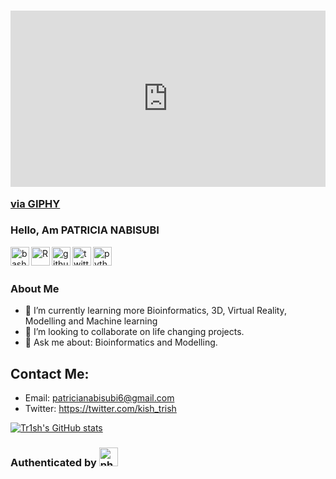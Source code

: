 ### <div style="width:100%;height:0;padding-bottom:56%;position:relative;"><iframe src="https://giphy.com/embed/RbDKaczqWovIugyJmW" width="100%" height="100%" style="position:absolute" frameBorder="0" class="giphy-embed" allowFullScreen></iframe></div><p><a href="https://giphy.com/gifs/looneytunesworldofmayhem-world-of-mayhem-looney-tunes-ltwom-RbDKaczqWovIugyJmW">via GIPHY</a></p>

### Hello, Am PATRICIA NABISUBI

<img src="https://raw.githubusercontent.com/jmnote/z-icons/master/svg/bash.svg" height="30px" align="left" alt="bash">
<img src="https://raw.githubusercontent.com/jmnote/z-icons/master/svg/r.svg" height="30px" align="left" alt="R">
<img src="https://raw.githubusercontent.com/jmnote/z-icons/master/svg/github.svg" height="30px" align="left" alt="github">
<img src="https://raw.githubusercontent.com/jmnote/z-icons/master/svg/twitter.svg" height="30px" align="left" alt="twitter">
<img src="https://raw.githubusercontent.com/jmnote/z-icons/master/16x16/python.png" height="30px" align="left" alt="python">

<br/><br/>

### About Me

- 🌱 I’m currently learning more Bioinformatics, 3D, Virtual Reality, Modelling and Machine learning
- 👯 I’m looking to collaborate on life changing projects.
- 💬 Ask me about: Bioinformatics and Modelling.

## Contact Me:
- Email: patricianabisubi6@gmail.com
- Twitter: https://twitter.com/kish_trish



[![Tr1sh's GitHub stats](https://github-readme-stats.vercel.app/api?username=Tr1sh&count_private=true&show_icons=true&theme=prussian)](https://github.com/anuraghazra/github-readme-stats)


### Authenticated by <img src="https://raw.githubusercontent.com/jmnote/z-icons/master/88x31/github.png" height="30px" alt="php">



